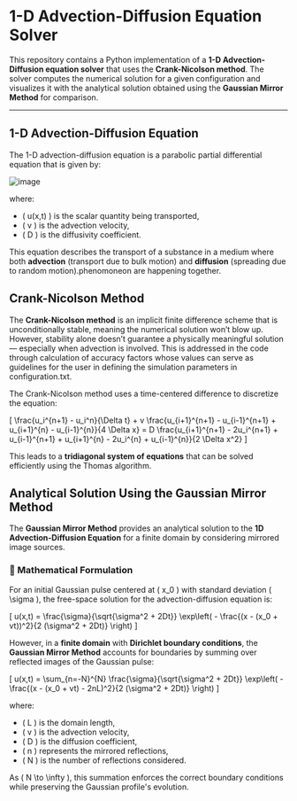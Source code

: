 # 1-D Advection-Diffusion Equation Solver

This repository contains a Python implementation of a **1-D Advection-Diffusion equation solver** that uses the **Crank-Nicolson method**. The solver computes the numerical solution for a given configuration and visualizes it with the analytical solution obtained using the **Gaussian Mirror Method** for comparison.
___
## 1-D Advection-Diffusion Equation 

The 1-D advection-diffusion equation is a parabolic partial differential equation that is given by:

![image](https://github.com/user-attachments/assets/8b2b9526-c192-4574-9ed6-f255072af089)

where:

- \( u(x,t) \) is the scalar quantity being transported,
- \( v \) is the advection velocity,
- \( D \) is the diffusivity coefficient.

This equation describes the transport of a substance in a medium where both **advection** (transport due to bulk motion) and **diffusion** (spreading due to random motion).phenomoneon are happening together.

## Crank-Nicolson Method 

The **Crank-Nicolson method** is an implicit finite difference scheme that is unconditionally stable, meaning the numerical solution won’t blow up. However, stability alone doesn’t guarantee a physically meaningful solution — especially when advection is involved. This is addressed in the code through calculation of accuracy factors whose values can serve as guidelines for the user in defining the simulation parameters in configuration.txt.

The Crank-Nicolson method uses a time-centered difference to discretize the equation:

\[
\frac{u_i^{n+1} - u_i^n}{\Delta t} + v \frac{u_{i+1}^{n+1} - u_{i-1}^{n+1} + u_{i+1}^{n} - u_{i-1}^{n}}{4 \Delta x} = D \frac{u_{i+1}^{n+1} - 2u_i^{n+1} + u_{i-1}^{n+1} + u_{i+1}^{n} - 2u_i^{n} + u_{i-1}^{n}}{2 \Delta x^2}
\]

This leads to a **tridiagonal system of equations** that can be solved efficiently using the Thomas algorithm.

## Analytical Solution Using the Gaussian Mirror Method

The **Gaussian Mirror Method** provides an analytical solution to the **1D Advection-Diffusion Equation** for a finite domain by considering mirrored image sources.

### 🔢 Mathematical Formulation

For an initial Gaussian pulse centered at \( x_0 \) with standard deviation \( \sigma \), the free-space solution for the advection-diffusion equation is:

\[
u(x,t) = \frac{\sigma}{\sqrt{\sigma^2 + 2Dt}} \exp\left( - \frac{(x - (x_0 + vt))^2}{2 (\sigma^2 + 2Dt)} \right)
\]

However, in a **finite domain** with **Dirichlet boundary conditions**, the **Gaussian Mirror Method** accounts for boundaries by summing over reflected images of the Gaussian pulse:

\[
u(x,t) = \sum_{n=-N}^{N} \frac{\sigma}{\sqrt{\sigma^2 + 2Dt}} \exp\left( - \frac{(x - (x_0 + vt) - 2nL)^2}{2 (\sigma^2 + 2Dt)} \right)
\]

where:

- \( L \) is the domain length,
- \( v \) is the advection velocity,
- \( D \) is the diffusion coefficient,
- \( n \) represents the mirrored reflections,
- \( N \) is the number of reflections considered.

As \( N \to \infty \), this summation enforces the correct boundary conditions while preserving the Gaussian profile's evolution.
